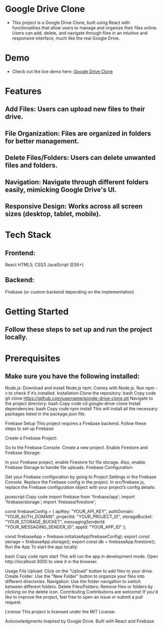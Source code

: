 # Google Drive Clone
- This project is a Google Drive Clone, built using React with functionalities that allow users to manage and organize their files online. Users can add, delete, and navigate through files in an intuitive and responsive interface, much like the real Google Drive.

# Demo
- Check out the live demo here: [Google Drive Clone](https://google-drive-one.vercel.app/)

# Features
## Add Files: Users can upload new files to their drive.
## File Organization: Files are organized in folders for better management.
## Delete Files/Folders: Users can delete unwanted files and folders.
## Navigation: Navigate through different folders easily, mimicking Google Drive's UI.
## Responsive Design: Works across all screen sizes (desktop, tablet, mobile).
# Tech Stack
## Frontend:
React
HTML5, CSS3
JavaScript (ES6+)
## Backend:
Firebase (or custom backend depending on the implementation)
# Getting Started
## Follow these steps to set up and run the project locally.

# Prerequisites
## Make sure you have the following installed:

Node.js: Download and install Node.js
npm: Comes with Node.js. Run npm -v to check if it’s installed.
Installation
Clone the repository:
bash
Copy code
git clone https://github.com/username/google-drive-clone.git
Navigate to the project directory:
bash
Copy code
cd google-drive-clone
Install dependencies:
bash
Copy code
npm install
This will install all the necessary packages listed in the package.json file.

Firebase Setup
This project requires a Firebase backend. Follow these steps to set up Firebase:

Create a Firebase Project:

Go to the Firebase Console.
Create a new project.
Enable Firestore and Firebase Storage:

In your Firebase project, enable Firestore for file storage.
Also, enable Firebase Storage to handle file uploads.
Firebase Configuration:

Get your Firebase configuration by going to Project Settings in the Firebase Console.
Replace the Firebase config in the project.
In src/firebase.js, replace the Firebase configuration object with your project’s config details:

javascript
Copy code
import firebase from 'firebase/app';
import 'firebase/storage';
import 'firebase/firestore';

const firebaseConfig = {
  apiKey: "YOUR_API_KEY",
  authDomain: "YOUR_AUTH_DOMAIN",
  projectId: "YOUR_PROJECT_ID",
  storageBucket: "YOUR_STORAGE_BUCKET",
  messagingSenderId: "YOUR_MESSAGING_SENDER_ID",
  appId: "YOUR_APP_ID"
};

const firebaseApp = firebase.initializeApp(firebaseConfig);
export const storage = firebaseApp.storage();
export const db = firebaseApp.firestore();
Run the App
To start the app locally:

bash
Copy code
npm start
This will run the app in development mode. Open http://localhost:3000 to view it in the browser.

Usage
File Upload: Click on the "Upload" button to add files to your drive.
Create Folder: Use the "New Folder" button to organize your files into different directories.
Navigation: Use the folder navigation to switch between different folders.
Delete Files/Folders: Remove files or folders by clicking on the delete icon.
Contributing
Contributions are welcome! If you'd like to improve the project, feel free to open an issue or submit a pull request.

License
This project is licensed under the MIT License.

Acknowledgments
Inspired by Google Drive.
Built with React and Firebase.
